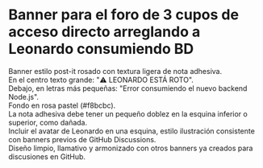 # Banner para el foro de 3 cupos de acceso directo arreglando a Leonardo consumiendo BD

Banner estilo post-it rosado con textura ligera de nota adhesiva.  
En el centro texto grande: "⚠️ LEONARDO ESTÁ ROTO".  
Debajo, en letras más pequeñas: "Error consumiendo el nuevo backend Node.js".  
Fondo en rosa pastel (#f8bcbc).  
La nota adhesiva debe tener un pequeño doblez en la esquina inferior o superior, como dañada.  
Incluir el avatar de Leonardo en una esquina, estilo ilustración consistente con banners previos de GitHub Discussions.  
Diseño limpio, llamativo y armonizado con otros banners ya creados para discusiones en GitHub.
